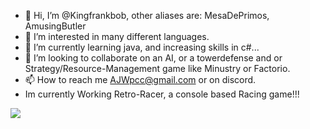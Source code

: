 - 👋 Hi, I’m @Kingfrankbob, other aliases are: MesaDePrimos, AmusingButler
- 👀 I’m interested in many different languages.
- 🌱 I’m currently learning java, and increasing skills in c#...
- 💞️ I’m looking to collaborate on an AI, or a towerdefense and or Strategy/Resource-Management game like Minustry or Factorio.
- 📫 How to reach me AJWpcc@gmail.com or on discord. 
- Im currently Working Retro-Racer, a console based Racing game!!!
<img src="https://profile-counter.glitch.me/kingfrankbob/count.svg">

<!---
Kingfrankbob/Kingfrankbob is a ✨ special ✨ repository because its `README.md` (this file) appears on your GitHub profile.
You can click the Preview link to take a look at your changes.
--->

